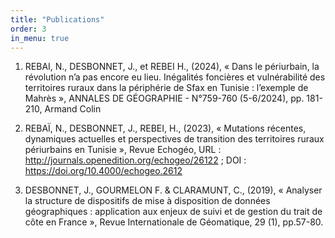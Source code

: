 ```yaml
---
title: "Publications"
order: 3
in_menu: true
---
```

1. REBAI, N., DESBONNET, J., et REBEI H., (2024), « Dans le périurbain, la révolution n’a pas encore eu lieu. Inégalités foncières et vulnérabilité des territoires ruraux dans la périphérie de Sfax en Tunisie : l’exemple de Mahrès », ANNALES DE GÉOGRAPHIE - N°759-760 (5-6/2024), pp. 181-210, Armand Colin

2. REBAÏ, N., DESBONNET, J., REBEI, H., (2023), « Mutations récentes, dynamiques actuelles et perspectives de transition des territoires ruraux périurbains en Tunisie », Revue Echogéo, URL : http://journals.openedition.org/echogeo/26122  ; DOI : https://doi.org/10.4000/echogeo.2612

3. DESBONNET, J., GOURMELON F. & CLARAMUNT, C., (2019), « Analyser la structure de dispositifs de mise à disposition de données géographiques : application aux enjeux de suivi et de gestion du trait de côte en France », Revue Internationale de Géomatique, 29 (1), pp.57-80. 